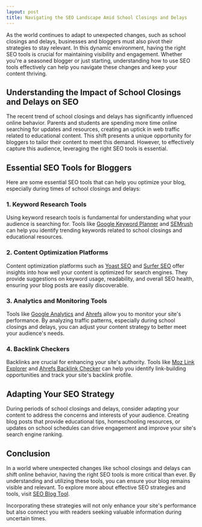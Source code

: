 ```yaml
---
layout: post
title: Navigating the SEO Landscape Amid School Closings and Delays
---
```



As the world continues to adapt to unexpected changes, such as school closings and delays, businesses and bloggers must also pivot their strategies to stay relevant. In this dynamic environment, having the right SEO tools is crucial for maintaining visibility and engagement. Whether you're a seasoned blogger or just starting, understanding how to use SEO tools effectively can help you navigate these changes and keep your content thriving.

## Understanding the Impact of School Closings and Delays on SEO

The recent trend of school closings and delays has significantly influenced online behavior. Parents and students are spending more time online searching for updates and resources, creating an uptick in web traffic related to educational content. This shift presents a unique opportunity for bloggers to tailor their content to meet this demand. However, to effectively capture this audience, leveraging the right SEO tools is essential.

## Essential SEO Tools for Bloggers

Here are some essential SEO tools that can help you optimize your blog, especially during times of school closings and delays:

### 1. **Keyword Research Tools**

Using keyword research tools is fundamental for understanding what your audience is searching for. Tools like [Google Keyword Planner](https://ads.google.com/home/tools/keyword-planner/) and [SEMrush](https://www.semrush.com/) can help you identify trending keywords related to school closings and educational resources.

### 2. **Content Optimization Platforms**

Content optimization platforms such as [Yoast SEO](https://yoast.com/wordpress/plugins/seo/) and [Surfer SEO](https://surferseo.com/) offer insights into how well your content is optimized for search engines. They provide suggestions on keyword usage, readability, and overall SEO health, ensuring your blog posts are easily discoverable.

### 3. **Analytics and Monitoring Tools**

Tools like [Google Analytics](https://analytics.google.com/) and [Ahrefs](https://ahrefs.com/) allow you to monitor your site's performance. By analyzing traffic patterns, especially during school closings and delays, you can adjust your content strategy to better meet your audience's needs.

### 4. **Backlink Checkers**

Backlinks are crucial for enhancing your site's authority. Tools like [Moz Link Explorer](https://moz.com/link-explorer) and [Ahrefs Backlink Checker](https://ahrefs.com/backlink-checker) can help you identify link-building opportunities and track your site's backlink profile.

## Adapting Your SEO Strategy

During periods of school closings and delays, consider adapting your content to address the concerns and interests of your audience. Creating blog posts that provide educational tips, homeschooling resources, or updates on school schedules can drive engagement and improve your site's search engine ranking.

## Conclusion

In a world where unexpected changes like school closings and delays can shift online behavior, having the right SEO tools is more critical than ever. By understanding and utilizing these tools, you can ensure your blog remains visible and relevant. To explore more about effective SEO strategies and tools, visit [SEO Blog Tool](https://seoblogtool.com/).

Incorporating these strategies will not only enhance your site's performance but also connect you with readers seeking valuable information during uncertain times.